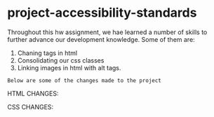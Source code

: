 # project-accessibility-standards

Throughout this hw assignment, we hae learned a number of skills to further advance our development knowledge. Some of them are:

1. Chaning tags in html
2. Consolidating our css classes
3. Linking images in html with alt tags.

`Below are some of the changes made to the project`

HTML CHANGES:

<!-- Changed <div> tag to <nav> tag -->
<!-- Changed <div> tag to <header> tag -->
<!-- Changed <div> tag to <article> tag -->
<!-- Changed <div> tag to <aside> tag -->
<!-- Changed <div> tag to <section> tag -->

CSS CHANGES:

<!-- Consolidated header tag -->
<!-- Consolitated benefits tag  -->
<!-- Consolitated search engine product tag -->
